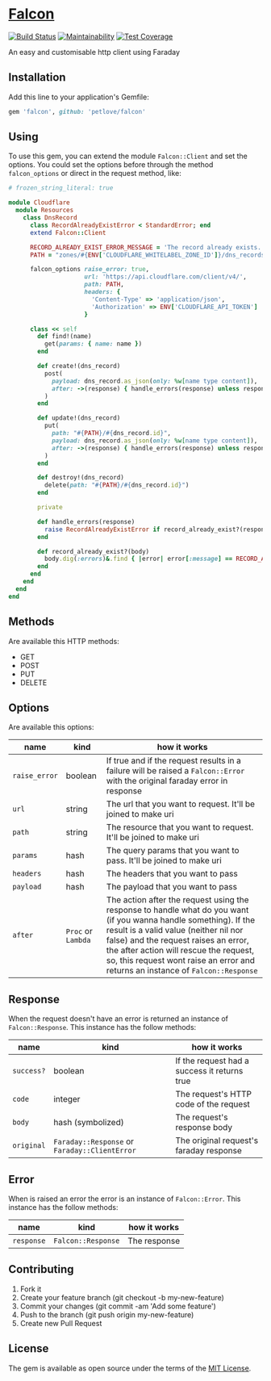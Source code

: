 # [Falcon][gem_page]

[![Build Status][travis_status_image]][travis_page]
[![Maintainability][code_climate_maintainability_image]][code_climate_maintainability_page]
[![Test Coverage][code_climate_test_coverage_image]][code_climate_test_coverage_page]

An easy and customisable http client using Faraday

## Installation

Add this line to your application's Gemfile:

```ruby
gem 'falcon', github: 'petlove/falcon'
```

## Using

To use this gem, you can extend the module `Falcon::Client` and set the options. You could set the options before through the method `falcon_options` or direct in the request method, like:

```ruby
# frozen_string_literal: true

module Cloudflare
  module Resources
    class DnsRecord
      class RecordAlreadyExistError < StandardError; end
      extend Falcon::Client

      RECORD_ALREADY_EXIST_ERROR_MESSAGE = 'The record already exists.'
      PATH = "zones/#{ENV['CLOUDFLARE_WHITELABEL_ZONE_ID']}/dns_records"

      falcon_options raise_error: true,
                     url: 'https://api.cloudflare.com/client/v4/',
                     path: PATH,
                     headers: {
                       'Content-Type' => 'application/json',
                       'Authorization' => ENV['CLOUDFLARE_API_TOKEN']
                     }

      class << self
        def find!(name)
          get(params: { name: name })
        end

        def create!(dns_record)
          post(
            payload: dns_record.as_json(only: %w[name type content]),
            after: ->(response) { handle_errors(response) unless response.success? }
          )
        end

        def update!(dns_record)
          put(
            path: "#{PATH}/#{dns_record.id}",
            payload: dns_record.as_json(only: %w[name type content]),
            after: ->(response) { handle_errors(response) unless response.success? }
          )
        end

        def destroy!(dns_record)
          delete(path: "#{PATH}/#{dns_record.id}")
        end

        private

        def handle_errors(response)
          raise RecordAlreadyExistError if record_already_exist?(response.body)
        end

        def record_already_exist?(body)
          body.dig(:errors)&.find { |error| error[:message] == RECORD_ALREADY_EXIST_ERROR_MESSAGE }
        end
      end
    end
  end
end
```

## Methods

Are available this HTTP methods:
* GET
* POST
* PUT
* DELETE

## Options

Are available this options:

| name | kind | how it works |
|------|------|--------------|
| `raise_error` | boolean | If true and if the request results in a failure will be raised a `Falcon::Error` with the original faraday error in response |
| `url` | string | The url that you want to request. It'll be joined to make uri |
| `path` | string | The resource that you want to request. It'll be joined to make uri |
| `params` | hash | The query params that you want to pass. It'll be joined to make uri |
| `headers` | hash | The headers that you want to pass |
| `payload` | hash | The payload that you want to pass |
| `after` | `Proc` or `Lambda` | The action after the request using the response to handle what do you want (if you wanna handle something). If the result is a valid value (neither nil nor false) and the request raises an error, the after action will rescue the request, so, this request wont raise an error and returns an instance of `Falcon::Response` |

## Response

When the request doesn't have an error is returned an instance of `Falcon::Response`. This instance has the follow methods:

| name | kind | how it works |
|------|------|--------------|
| `success?` | boolean | If the request had a success it returns true |
| `code` | integer | The request's HTTP code of the request |
| `body` | hash (symbolized) | The request's response body |
| `original` | `Faraday::Response` or `Faraday::ClientError` | The original request's faraday response |

## Error

When is raised an error the error is an instance of `Falcon::Error`. This instance has the follow methods:

| name | kind | how it works |
|------|------|--------------|
| `response` | `Falcon::Response` | The response |

## Contributing

1. Fork it
2. Create your feature branch (git checkout -b my-new-feature)
3. Commit your changes (git commit -am 'Add some feature')
4. Push to the branch (git push origin my-new-feature)
5. Create new Pull Request

## License

The gem is available as open source under the terms of the [MIT License][mit_license_page].

[gem_page]: https://github.com/petlove/falcon
[code_of_conduct_page]: https://github.com/petlove/falcon/blob/master/CODE_OF_CONDUCT.md
[mit_license_page]: https://opensource.org/licenses/MIT
[contributor_convenant_page]: http://contributor-covenant.org
[travis_status_image]: https://travis-ci.org/petlove/falcon.svg?branch=master
[travis_page]: https://travis-ci.org/petlove/falcon
[code_climate_maintainability_image]: https://api.codeclimate.com/v1/badges/18ea24b096655a4f44c6/maintainability
[code_climate_maintainability_page]: https://codeclimate.com/github/petlove/falcon/maintainability
[code_climate_test_coverage_image]: https://api.codeclimate.com/v1/badges/18ea24b096655a4f44c6/test_coverage
[code_climate_test_coverage_page]: https://codeclimate.com/github/petlove/falcon/test_coverage
